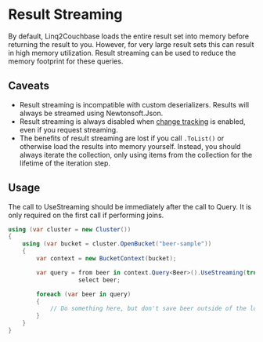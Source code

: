 # Result Streaming
By default, Linq2Couchbase loads the entire result set into memory before returning the result to you.  However, for very large result sets this can result in high memory utilization.  Result streaming can be used to reduce the memory footprint for these queries.

## Caveats
- Result streaming is incompatible with custom deserializers.  Results will always be streamed using Newtonsoft.Json.
- Result streaming is always disabled when [change tracking](change-tracking.md) is enabled, even if you request streaming.
- The benefits of result streaming are lost if you call `.ToList()` or otherwise load the results into memory yourself.  Instead, you should always iterate the collection, only using items from the collection for the lifetime of the iteration step.

## Usage
The call to UseStreaming should be immediately after the call to Query<T>.  It is only required on the first call if performing joins.

```csharp
using (var cluster = new Cluster())
{
    using (var bucket = cluster.OpenBucket("beer-sample"))
    {
        var context = new BucketContext(bucket);

        var query = from beer in context.Query<Beer>().UseStreaming(true)
                    select beer;

        foreach (var beer in query)
        {
            // Do something here, but don't save beer outside of the loop
        }
    }
}
```